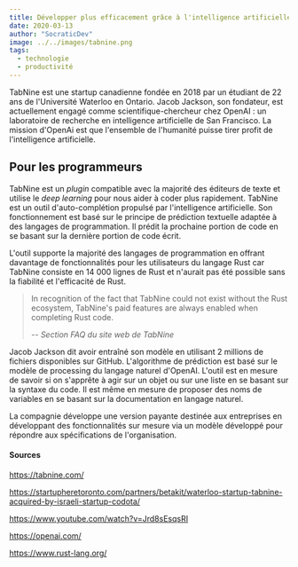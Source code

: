```yaml
---
title: Développer plus efficacement grâce à l'intelligence artificielle
date: 2020-03-13
author: "SocraticDev"
image: ../../images/tabnine.png
tags:
  - technologie
  - productivité
---
```


TabNine est une startup canadienne fondée en 2018 par un étudiant de 22 ans de l'Université Waterloo en Ontario. Jacob Jackson, son fondateur, est actuellement engagé comme scientifique-chercheur chez OpenAI : un laboratoire de recherche en intelligence artificielle de San Francisco. La mission d'OpenAi est que l'ensemble de l'humanité puisse tirer profit de l'intelligence artificielle.

## Pour les programmeurs

TabNine est un _plugin_ compatible avec la majorité des éditeurs de texte et utilise le _deep learning_ pour nous aider à coder plus rapidement. TabNine est un outil d'auto-complétion propulsé par l'intelligence artificielle. Son fonctionnement est basé sur le principe de prédiction textuelle adaptée à des langages de programmation. Il prédit la prochaine portion de code en se basant sur la dernière portion de code écrit.

L'outil supporte la majorité des langages de programmation en offrant davantage de fonctionnalités pour les utilisateurs du langage Rust car TabNine consiste en 14 000 lignes de Rust et n'aurait pas été possible sans la fiabilité et l'efficacité de Rust.

> In recognition of the fact that TabNine could not exist without the Rust ecosystem, TabNine's paid features are always enabled when completing Rust code.
>
> <cite>-- Section FAQ du site web de TabNine</cite>

Jacob Jackson dit avoir entraîné son modèle en utilisant 2 millions de fichiers disponibles sur GitHub. L'algorithme de prédiction est basé sur le modèle de processing du langage naturel d'OpenAI. L'outil est en mesure de savoir si on s'apprête à agir sur un objet ou sur une liste en se basant sur la syntaxe du code. Il est même en mesure de proposer des noms de variables en se basant sur la documentation en langage naturel.

La compagnie développe une version payante destinée aux entreprises en développant des fonctionnalités sur mesure via un modèle développé pour répondre aux spécifications de l'organisation.

#### Sources

<a href="https://tabnine.com/" target="_blank">https://tabnine.com/</a>

<a href="https://startupheretoronto.com/partners/betakit/waterloo-startup-tabnine-acquired-by-israeli-startup-codota/" target="_blank">https://startupheretoronto.com/partners/betakit/waterloo-startup-tabnine-acquired-by-israeli-startup-codota/</a>

<a href="https://www.youtube.com/watch?v=Jrd8sEsqsRI" target="_blank">https://www.youtube.com/watch?v=Jrd8sEsqsRI</a>

<a href="https://openai.com/" target="_blank">https://openai.com/</a>

<a href="https://www.rust-lang.org/" target="_blank">https://www.rust-lang.org/</a>
